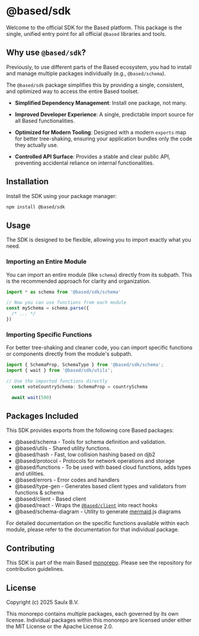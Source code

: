 # @based/sdk

Welcome to the official SDK for the Based platform. This package is the single, unified entry point for all official `@based` libraries and tools.

## Why use `@based/sdk`?

Previously, to use different parts of the Based ecosystem, you had to install and manage multiple packages individually (e.g., `@based/schema`).

The `@based/sdk` package simplifies this by providing a single, consistent, and optimized way to access the entire Based toolset.

- **Simplified Dependency Management**: Install one package, not many.

- **Improved Developer Experience**: A single, predictable import source for all Based functionalities.

- **Optimized for Modern Tooling**: Designed with a modern `exports` map for better tree-shaking, ensuring your application bundles only the code they actually use.

- **Controlled API Surface**: Provides a stable and clear public API, preventing accidental reliance on internal functionalities.

## Installation

Install the SDK using your package manager:

```bash
npm install @based/sdk
```

## Usage

The SDK is designed to be flexible, allowing you to import exactly what you need.

### Importing an Entire Module

You can import an entire module (like `schema`) directly from its subpath. This is the recommended approach for clarity and organization.

```js
import * as schema from '@based/sdk/schema'

// Now you can use functions from each module
const mySchema = schema.parse({
  /* ... */
})
```

### Importing Specific Functions

For better tree-shaking and cleaner code, you can import specific functions or components directly from the module's subpath.

```js
import { SchemaProp, SchemaType } from '@based/sdk/schema';
import { wait } from '@based/sdk/utils';

// Use the imported functions directly
  const voteCountrySchema: SchemaProp = countrySchema

  await wait(500)
```

## Packages Included

This SDK provides exports from the following core Based packages:

- @based/schema - Tools for schema definition and validation.
- @based/utils - Shared utility functions.
- @based/hash - Fast, low collision hashing based on djb2
- @based/protocol - Protocols for network operations and storage
- @based/functions - To be used with based cloud functions, adds types and utilities.
- @based/errors - Error codes and handlers
- @based/type-gen - Generates based client types and validators from functions & schema
- @based/client - Based client
- @based/react - Wraps the [`@based/client`](https://github.com/atelier-saulx/based/tree/main/packages/client) into react hooks
- @based/schema-diagram - Utility to generate [mermaid](https://mermaid.js.org/intro/).js diagrams

For detailed documentation on the specific functions available within each module, please refer to the documentation for that individual package.

## Contributing

This SDK is part of the main Based [monorepo](https://github.com/atelier-saulx/based). Please see the repository for contribution guidelines.

## License

Copyright (c) 2025 Saulx B.V.

This monorepo contains multiple packages, each governed by its own license.
Individual packages within this monorepo are licensed under either the MIT License or the Apache License 2.0.
